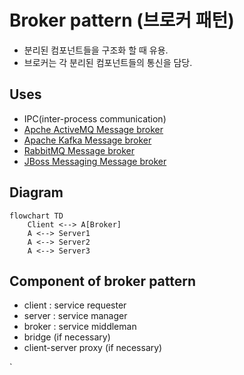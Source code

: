 # Broker pattern (브로커 패턴)

- 분리된 컴포넌트들을 구조화 할 때 유용. 
- 브로커는 각 분리된 컴포넌트들의 통신을 담당. 

## Uses
- IPC(inter-process communication)
- [Apche ActiveMQ Message broker](https://en.wikipedia.org/wiki/Apache_ActiveMQ)  
- [Apache Kafka Message broker](https://en.wikipedia.org/wiki/Apache_Kafka)  
- [RabbitMQ Message broker](https://en.wikipedia.org/wiki/RabbitMQ)  
- [JBoss Messaging Message broker](https://en.wikipedia.org/wiki/JBoss_Messaging)  

## Diagram
```mermaid
flowchart TD
    Client <--> A[Broker]
    A <--> Server1
    A <--> Server2
    A <--> Server3
```

## Component of broker pattern
- client : service requester
- server : service manager
- broker : service middleman
- bridge (if necessary)
- client-server proxy (if necessary)

`